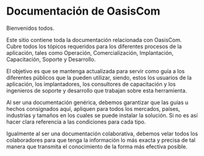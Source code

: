﻿
# <a name="OasisCom-technical-documentation-contributor-guide"></a>Documentación de OasisCom

Bienvenidos todos.

Este sitio contiene toda la documentación relacionada con OasisCom. Cubre todos los tópicos requeridos para los diferentes procesos de la aplicación, tales como Operación, Comercialización, Implantación, Capacitación, Soporte y Desarrollo.

El objetivo es que se mantenga actualizada para servir como guía a los diferentes públicos que la pueden utilizar, siendo, estos los usuarios de la aplicación, los implantadores, los consultores de capacitación y los ingenieros de soporte y desarrollo que trabajan sobre esta herramienta.

Al ser una documentación genérica, debemos garantizar que las guías u hechos consignados aquí, apliquen para todos los mercados, países, industrias y tamaños en los cuales se puede instalar la solución. Si no es así hacer clara referencia a las condiciones para cada tipo.

Igualmente al ser una documentación colaborativa, debemos velar todos los colaboradores para que tenga la información lo más exacta y precisa de tal manera que transmita el conocimiento de la forma más efectiva posible.
